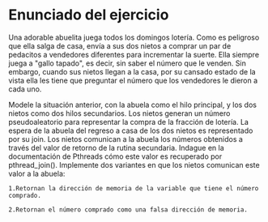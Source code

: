 # Enunciado del ejercicio

Una adorable abuelita juega todos los domingos lotería. Como es peligroso que ella salga de casa, envía a sus dos nietos a comprar un par de pedacitos a vendedores diferentes para incrementar la suerte. Ella siempre juega a "gallo tapado", es decir, sin saber el número que le venden. Sin embargo, cuando sus nietos llegan a la casa, por su cansado estado de la vista ella les tiene que preguntar el número que los vendedores le dieron a cada uno.

Modele la situación anterior, con la abuela como el hilo principal, y los dos nietos como dos hilos secundarios. Los nietos generan un número pseudoaleatorio para representar la compra de la fracción de lotería. La espera de la abuela del regreso a casa de los dos nietos es representado por su join. Los nietos comunican a la abuela los números obtenidos a través del valor de retorno de la rutina secundaria. Indague en la documentación de Pthreads cómo este valor es recuperado por pthread_join(). Implemente dos variantes en que los nietos comunican este valor a la abuela:

    1.Retornan la dirección de memoria de la variable que tiene el número comprado.

    2.Retornan el número comprado como una falsa dirección de memoria.


